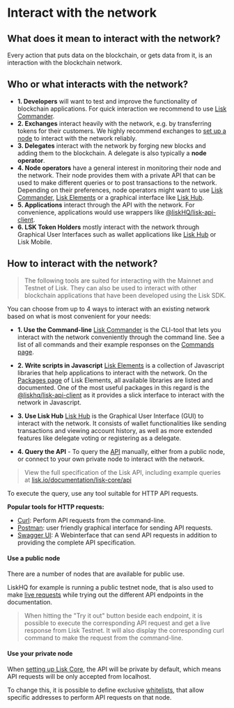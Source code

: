 # Interact with the network


## What does it mean to interact with the network?
Every action that puts data on the blockchain, or gets data from it, is an interaction with the blockchain network. 


## Who or what interacts with the network?

- __1. Developers__ will want to test and improve the functionality of blockchain applications. For quick interaction we recommend to use [Lisk Commander](#a-use-the-command-line).
- __2. Exchanges__ interact heavily with the network, e.g. by transferring tokens for their customers. We highly recommend exchanges to [set up  a node](maintain-node.md) to interact with the network reliably.
- __3. Delegates__ interact with the network by forging new blocks and adding them to the blockchain. A delegate is also typically a __node operator__.
- __4. Node operators__ have a general interest in monitoring their node and the network. Their node provides them with a private API that can be used to make different queries or to post transactions to the network. Depending on their preferences, node operators might want to use [Lisk Commander](#a-use-the-command-line), [Lisk Elements](#b-write-scripts-in-javascript) or a graphical interface like [Lisk Hub](#c-use-lisk-hub).
- __5. Applications__ interact through the API with the network. For convenience, applications would use wrappers like [@liskHQ/lisk-api-client](../lisk-sdk/lisk-elements/packages/api-client.md). 
- __6. LSK Token Holders__ mostly interact with the network through Graphical User Interfaces such as wallet applications like [Lisk Hub](https://lisk.io/hub) or Lisk Mobile.


## How to interact with the network?

> The following tools are suited for interacting with the Mainnet and Testnet of Lisk. They can also be used to interact with other blockchain applications that have been developed using the Lisk SDK.

You can choose from up to 4 ways to interact with an existing network based on what is most convenient for your needs:

- __1. Use the Command-line__ [Lisk Commander](../lisk-sdk/lisk-commander/introduction.md) is the CLI-tool that lets you interact with the network conveniently through the command line. See a list of all commands and their example responses on the [Commands page](../lisk-sdk/lisk-commander/user-guide/commands.md).

- __2. Write scripts in Javascript__ [Lisk Elements](../lisk-sdk/lisk-elements/introduction.md) is a collection of Javascript libraries that help applications to interact with the network. On the [Packages page](../lisk-sdk/lisk-elements/packages.md) of Lisk Elements, all available libraries are listed and documented. One of the most useful packages in this regard is the [@liskhq/lisk-api-client](../lisk-sdk/lisk-elements/packages/api-client.md) as it provides a slick interface to interact with the network in Javascript.

- __3. Use Lisk Hub__ [Lisk Hub](https://lisk.io/hub) is the Graphical User Interface (GUI) to interact with the network. It consists of wallet functionalities like sending transactions and viewing account history, as well as more extended features like delegate voting or registering as a delegate.

- __4. Query the API__ - To query the [API](https://lisk.io/documentation/lisk-core/api) manually, either from a public node, or connect to your own private node to interact with the network.

> View the full specification of the Lisk API, including example queries at [lisk.io/documentation/lisk-core/api](https://lisk.io/documentation/lisk-core/api)

To execute the query,  use any tool suitable for HTTP API requests.

__Popular tools for HTTP requests:__

- [Curl](https://curl.haxx.se/): Perform API requests from the command-line.
- [Postman](https://www.getpostman.com/): user friendly graphical interface for sending API requests.
- [Swagger UI](https://lisk.io/documentation/lisk-core/api): A Webinterface that can send API requests in addition to providing the complete API specification.

#### Use a public node

There are a number of nodes that are available for public use.

LiskHQ for example is running a public testnet node, that is also used to make [live requests](https://lisk.io/documentation/lisk-core/api) while trying out the different API endpoints in the documentation.

> When hitting the "Try it out" button beside each endpoint, it is possible to execute the corresponding API request and get a live response from Lisk Testnet.
> It will also display the corresponding curl command to make the request from the command-line.

#### Use your private node

When [setting up Lisk Core](maintain-node.md), the API will be private by default, which means API requests will be only accepted from localhost.

To change this, it is possible to define exclusive [whitelists](../lisk-core/configuration#api-access-control), that allow specific addresses to perform API requests on that node.
